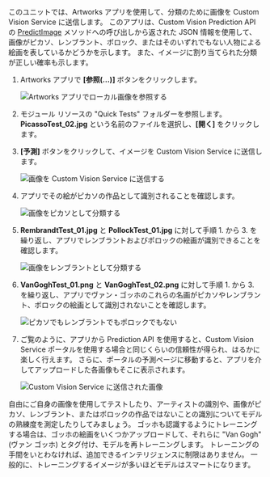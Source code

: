 このユニットでは、Artworks アプリを使用して、分類のために画像を Custom Vision Service に送信します。 このアプリは、Custom Vision Prediction API の [PredictImage](https://southcentralus.dev.cognitive.microsoft.com/docs/services/eb68250e4e954d9bae0c2650db79c653/operations/58acd3c1ef062f0344a42814) メソッドへの呼び出しから返された JSON 情報を使用して、画像がピカソ、レンブラント、ポロック、またはそのいずれでもない人物による絵画を表しているかどうかを示します。 また、イメージに割り当てられた分類が正しい確率も示します。

1. Artworks アプリで **[参照(...)]** ボタンをクリックします。 

    ![Artworks アプリでローカル画像を参照する](../media-draft/6-app-click-browse.png)

1. モジュール リソースの "Quick Tests" フォルダーを参照します。 **PicassoTest_02.jpg** という名前のファイルを選択し、**[開く]** をクリックします。

1. **[予測]** ボタンをクリックして、イメージを Custom Vision Service に送信します。

    ![画像を Custom Vision Service に送信する](../media-draft/6-app-click-predict.png)

1. アプリでその絵がピカソの作品として識別されることを確認します。

    ![画像をピカソとして分類する](../media-draft/6-app-prediction-01.png)

1. **RembrandtTest_01.jpg** と **PollockTest_01.jpg** に対して手順 1. から 3. を繰り返し、アプリでレンブラントおよびポロックの絵画が識別できることを確認します。

    ![画像をレンブラントとして分類する](../media-draft/6-app-prediction-02.png)

1. **VanGoghTest_01.png** と **VanGoghTest_02.png** に対して手順 1. から 3. を繰り返し、アプリでヴァン・ゴッホのこれらの名画がピカソやレンブラント、ポロックの絵画として識別されないことを確認します。

    ![ピカソでもレンブラントでもポロックでもない](../media-draft/6-app-prediction-03.png)

1. ご覧のように、アプリから Prediction API を使用すると、Custom Vision Service ポータルを使用する場合と同じくらいの信頼性が得られ、はるかに楽しく行えます。 さらに、ポータルの予測ページに移動すると、アプリを介してアップロードした各画像もそこに表示されます。

    ![Custom Vision Service に送信された画像](../media-draft/6-portal-all-predictions.png)

自由にご自身の画像を使用してテストしたり、アーティストの識別や、画像がピカソ、レンブラント、またはポロックの作品ではないことの識別についてモデルの熟練度を測定したりしてみましょう。 ゴッホも認識するようにトレーニングする場合は、ゴッホの絵画をいくつかアップロードして、それらに "Van Gogh" (ヴァン ゴッホ) とタグ付け、モデルを再トレーニングします。 トレーニングの手間をいとわなければ、追加できるインテリジェンスに制限はありません。 一般的に、トレーニングするイメージが多いほどモデルはスマートになります。